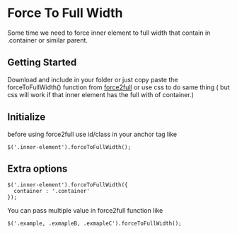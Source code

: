 # Force To Full Width

Some time we need to force inner element to full width that contain in .container or similar parent. 

## Getting Started

Download and include in your folder or just copy paste the forceToFullWidth() function from [force2full](https://github.com/mlbd/force-to-full-width/blob/master/force2full.js) or use css to do same thing ( but css will work if that inner element has the full with of container.)

## Initialize 

before using force2full use id/class in your anchor tag like 
```
$('.inner-element').forceToFullWidth();
```


## Extra options

```
$('.inner-element').forceToFullWidth({
  container : '.container'
});

```

You can pass multiple value in force2full function like

```
$('.example, .exmapleB, .exmapleC').forceToFullWidth();

```
